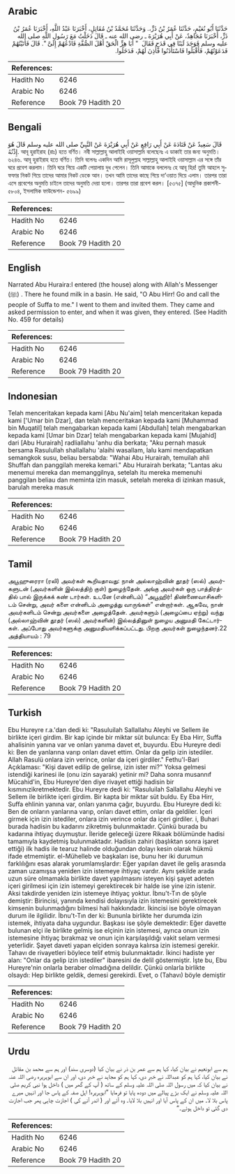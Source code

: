 ## Arabic


<div dir="rtl" lang="ar" style={{fontSize:'larger',backgroundColor:'#f8f9fa',padding:20}}>
حَدَّثَنَا أَبُو نُعَيْمٍ، حَدَّثَنَا عُمَرُ بْنُ ذَرٍّ،‏.‏ وَحَدَّثَنَا مُحَمَّدُ بْنُ مُقَاتِلٍ، أَخْبَرَنَا عَبْدُ اللَّهِ، أَخْبَرَنَا عُمَرُ بْنُ ذَرٍّ، أَخْبَرَنَا مُجَاهِدٌ، عَنْ أَبِي هُرَيْرَةَ ـ رضى الله عنه ـ قَالَ دَخَلْتُ مَعَ رَسُولِ اللَّهِ صلى الله عليه وسلم فَوَجَدَ لَبَنًا فِي قَدَحٍ فَقَالَ ‏ "‏ أَبَا هِرٍّ الْحَقْ أَهْلَ الصُّفَّةِ فَادْعُهُمْ إِلَىَّ ‏"‏‏.‏ قَالَ فَأَتَيْتُهُمْ فَدَعَوْتُهُمْ، فَأَقْبَلُوا فَاسْتَأْذَنُوا فَأُذِنَ لَهُمْ، فَدَخَلُوا‏.‏
</div>
<div style={{backgroundColor:'#f8f9fa',padding:20, marginBottom: 10}}><table> <thead> <tr> <th>References:</th> <th></th> </tr> </thead> <tbody><tr><td>Hadith No</td><td>6246</td></tr><tr><td>Arabic No</td><td>6246</td></tr><tr><td>Reference</td><td>Book 79 Hadith 20</td></tr></tbody></table></div>

## Bengali


<div dir="ltr" lang="bn" style={{fontSize:'larger',backgroundColor:'#f8f9fa',padding:20}}>
قَالَ سَعِيدٌ عَنْ قَتَادَةَ عَنْ أَبِي رَافِعٍ عَنْ أَبِي هُرَيْرَةَ عَنْ النَّبِيِّ صلى الله عليه وسلم قَالَ هُوَ إِذْنُهُ. আবূ হুরাইরাহ (রাঃ) হতে বর্ণিত। নবী সাল্লাল্লাহু আলাইহি ওয়াসাল্লাম বলেছেনঃ এ ডাকাই তার জন্য অনুমতি। ৬২৪৬. আবূ হুরাইরাহ হতে বর্ণিত। তিনি বলেনঃ একদিন আমি রাসূলুল্লাহ সাল্লাল্লাহু আলাইহি ওয়াসাল্লাম এর সঙ্গে তাঁর ঘরে প্রবেশ করলাম। তিনি ঘরে গিয়ে একটি পেয়ালায় দুধ পেলেন। তিনি আমাকে বললেনঃ হে আবূ হির! তুমি আহলে সুফফার নিকট গিয়ে তাদের আমার নিকট ডেকে আন। তখন আমি তাদের কাছে গিয়ে দা’ওয়াত দিয়ে এলাম। তারপর তারা এসে প্রবেশের অনুমতি চাইলে তাদের অনুমতি দেয়া হলো। তারপর তারা প্রবেশ করল। [৫৩৭৫] (আধুনিক প্রকাশনী- ৫৮০৪, ইসলামিক ফাউন্ডেশন- ৫৬৯৯)
</div>
<div style={{backgroundColor:'#f8f9fa',padding:20, marginBottom: 10}}><table> <thead> <tr> <th>References:</th> <th></th> </tr> </thead> <tbody><tr><td>Hadith No</td><td>6246</td></tr><tr><td>Arabic No</td><td>6246</td></tr><tr><td>Reference</td><td>Book 79 Hadith 20</td></tr></tbody></table></div>

## English


<div dir="ltr" lang="en" style={{fontSize:'larger',backgroundColor:'#f8f9fa',padding:20}}>
Narrated Abu Huraira:I entered (the house) along with Allah's Messenger (ﷺ) . There he found milk in a basin. He said, "O Abu Hirr! Go and call the people of Suffa to me." I went to them and invited them. They came and asked permission to enter, and when it was given, they entered. (See Hadith No. 459 for details)
</div>
<div style={{backgroundColor:'#f8f9fa',padding:20, marginBottom: 10}}><table> <thead> <tr> <th>References:</th> <th></th> </tr> </thead> <tbody><tr><td>Hadith No</td><td>6246</td></tr><tr><td>Arabic No</td><td>6246</td></tr><tr><td>Reference</td><td>Book 79 Hadith 20</td></tr></tbody></table></div>

## Indonesian


<div dir="ltr" lang="id" style={{fontSize:'larger',backgroundColor:'#f8f9fa',padding:20}}>
Telah menceritakan kepada kami [Abu Nu'aim] telah menceritakan kepada kami ['Umar bin Dzar], dan telah menceritakan kepada kami [Muhammad bin Muqatil] telah mengabarkan kepada kami [Abdullah] telah mengabarkan kepada kami [Umar bin Dzar] telah mengabarkan kepada kami [Mujahid] dari [Abu Hurairah] radliallahu 'anhu dia berkata; "Aku pernah masuk bersama Rasulullah shallallahu 'alaihi wasallam, lalu kami mendapatkan semangkok susu, beliau bersabda: "Wahai Abu Hurairah, temuilah ahli Shuffah dan panggilah mereka kemari." Abu Hurairah berkata; "Lantas aku menemui mereka dan memanggilnya, setelah itu mereka memenuhi panggilan beliau dan meminta izin masuk, setelah mereka di izinkan masuk, barulah mereka masuk
</div>
<div style={{backgroundColor:'#f8f9fa',padding:20, marginBottom: 10}}><table> <thead> <tr> <th>References:</th> <th></th> </tr> </thead> <tbody><tr><td>Hadith No</td><td>6246</td></tr><tr><td>Arabic No</td><td>6246</td></tr><tr><td>Reference</td><td>Book 79 Hadith 20</td></tr></tbody></table></div>

## Tamil


<div dir="ltr" lang="ta" style={{fontSize:'larger',backgroundColor:'#f8f9fa',padding:20}}>
அபூஹுரைரா (ரலி) அவர்கள் கூறியதாவது: நான் அல்லாஹ்வின் தூதர் (ஸல்) அவர்களுடன் (அவர்களின் இல்லத்திற் குள்) நுழைந்தேன். அங்கு அவர்கள் ஒரு பாத்திரத்தில் பால் இருக்கக் கண் டார்கள். உடனே (என்னிடம்) “அபூஹிர்! திண்ணைவாசிகளிடம் சென்று, அவர் களை என்னிடம் அழைத்து வாருங்கள்” என்றார்கள். ஆகவே, நான் அவர்களிடம் சென்று அவர்களை அழைத்தேன். அவர்களும் (அழைப்பை ஏற்று) வந்து (அல்லாஹ்வின் தூதர் (ஸல்) அவர்களின்) இல்லத்தினுள் நுழைய அனுமதி கேட்டார்கள். அப்போது அவர்களுக்கு அனுமதியளிக்கப்பட்டது. பிறகு அவர்கள் நுழைந்தனர்.22 அத்தியாயம் : 79
</div>
<div style={{backgroundColor:'#f8f9fa',padding:20, marginBottom: 10}}><table> <thead> <tr> <th>References:</th> <th></th> </tr> </thead> <tbody><tr><td>Hadith No</td><td>6246</td></tr><tr><td>Arabic No</td><td>6246</td></tr><tr><td>Reference</td><td>Book 79 Hadith 20</td></tr></tbody></table></div>

## Turkish


<div dir="ltr" lang="tr" style={{fontSize:'larger',backgroundColor:'#f8f9fa',padding:20}}>
Ebu Hureyre r.a.'dan dedi ki: "Rasuluilah Sallallahu Aleyhi ve Sellem ile birlikte içeri girdim. Bir kap içinde bir miktar süt bulunca: Ey Eba Hirr, Suffa ahalisinin yanına var ve onları yanıma davet et, buyurdu. Ebu Hureyre dedi ki: Ben de yanlarına varıp onları davet ettim. Onlar da gelip izin istediler. Allah Rasulü onlara izin verince, onlar da içeri girdiler." Fethu'l-Bari Açıklaması: "Kişi davet edilip de gelirse, izin ister mi?" Yoksa gelmesi istendiği karinesi ile (onu izin sayarak) yetinir mi? Daha sonra musannıf Mücahid'in, Ebu Hureyre'den diye rivayet ettiği hadisin bir kısmınızikretmektedir. Ebu Hureyre dedi ki: "Rasuluilah Sallallahu Aleyhi ve Sellem ile birlikte içeri girdim. Bir kapta bir miktar süt buldu. Ey Eba Hirr, Suffa ehlinin yanına var, onları yanıma çağır, buyurdu. Ebu Hureyre dedi ki: Ben de onların yanlarına varıp, onları davet ettim, onlar da geldiler. İçeri girmek için izin istediler, onlara izin verince onlar da içeri girdiler. i, Buhari burada hadisin bu kadarını zikretmiş bulunmaktadır. Çünkü burada bu kadarına ihtiyaç duymuştur. İleride geleceği üzere Rikaak bölümünde hadisi tamamıyla kaydetmiş bulunmaktadır. Hadisin zahiri (başlıktan sonra işaret ettiği) ilk hadis ile tearuz halinde olduğundan dolayı kesin olarak hükmü ifade etmemiştir. el-Mühelleb ve başkaları ise, bunu her iki durumun farklılığını esas alarak yorumlamışlardır: Eğer yapılan davet ile geliş arasında zaman uzamışsa yeniden izin istemeye ihtiyaç vardır. Aynı şekilde arada uzun süre olmamakla birlikte davet yapılmasını isteyen kişi şayet adeten içeri girilmesi için izin istemeyi gerektirecek bir halde ise yine izin istenir. Aksi takdirde yeniden izin istemeye ihtiyaç yoktur. İbnu't-Tın de şöyle demiştir: Birincisi, yanında kendisi dolayısıyla izin istemesini gerektirecek kimsenin bulunmadığını bilmesi hali hakkındadır. İkincisi ise böyle olmayan durum ile ilgilidir. İbnu't-Tın der ki: Bununla birlikte her durumda izin istemek, ihtiyata daha uygundur. Başkası ise şöyle demektedir: Eğer davette bulunan elçi ile birlikte gelmiş ise elçinin izin istemesi, ayrıca onun izin istemesine ihtiyaç bırakmaz ve onun için karşılaşıldığı vakit selam vermesi yeterlidir. Şayet daveti yapan elçiden sonraya kalırsa izin istemesi gerekir. Tahavı de rivayetleri böylece telif etmiş bulunmaktadır. İkinci hadiste yer alan: "Onlar da gelip izin istediler" ibaresini de delil göstermiştir. İşte bu, Ebu Hureyre'nin onlarla beraber olmadığına delildir. Çünkü onlarla birlikte olsaydı: Hep birlikte geldik, demesi gerekirdi. Evet, o (Tahavı) böyle demiştir
</div>
<div style={{backgroundColor:'#f8f9fa',padding:20, marginBottom: 10}}><table> <thead> <tr> <th>References:</th> <th></th> </tr> </thead> <tbody><tr><td>Hadith No</td><td>6246</td></tr><tr><td>Arabic No</td><td>6246</td></tr><tr><td>Reference</td><td>Book 79 Hadith 20</td></tr></tbody></table></div>

## Urdu


<div dir="rtl" lang="ur" style={{fontSize:'larger',backgroundColor:'#f8f9fa',padding:20}}>
ہم سے ابونعیم نے بیان کیا، کہا ہم سے عمر بن ذر نے بیان کیا (دوسری سند) اور ہم سے محمد بن مقاتل نے بیان کیا، کہا ہم کو عبداللہ نے خبر دی، کہا ہم کو مجاہد نے خبر دی، اور ان سے ابوہریرہ رضی اللہ عنہ نے بیان کیا کہ میں رسول اللہ صلی اللہ علیہ وسلم کے ساتھ ( آپ کے گھر میں ) داخل ہوا نبی کریم صلی اللہ علیہ وسلم نے ایک بڑے پیالے میں دودھ پایا تو فرمایا ”ابوہریرہ! اہل صفہ کے پاس جا اور انہیں میرے پاس بلا لا۔ میں ان کے پاس آیا اور انہیں بلا لایا۔ وہ آئے اور ( اندر آنے کی ) اجازت چاہی پھر جب اجازت دی گئی تو داخل ہوئے۔“
</div>
<div style={{backgroundColor:'#f8f9fa',padding:20, marginBottom: 10}}><table> <thead> <tr> <th>References:</th> <th></th> </tr> </thead> <tbody><tr><td>Hadith No</td><td>6246</td></tr><tr><td>Arabic No</td><td>6246</td></tr><tr><td>Reference</td><td>Book 79 Hadith 20</td></tr></tbody></table></div>